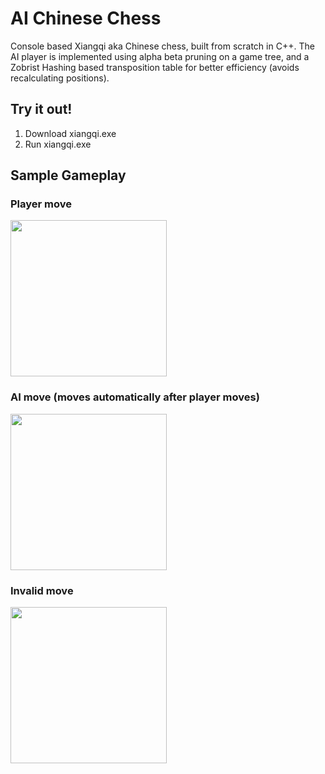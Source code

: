 # AI Chinese Chess
Console based Xiangqi aka Chinese chess, built from scratch in C++.
The AI player is implemented using alpha beta pruning on a game tree, and a Zobrist Hashing based transposition table for better efficiency (avoids recalculating positions).
## Try it out!
1. Download xiangqi.exe
2. Run xiangqi.exe
## Sample Gameplay
### Player move
<img src="https://github.com/DatProJack/chinese-chess/assets/32620988/bb4b79e5-223a-4400-a995-a734267488b7" width="250" height="250">

### AI move (moves automatically after player moves)
<img src="https://github.com/DatProJack/chinese-chess/assets/32620988/f34e7130-974e-4982-b163-8f24f7412c9d" width="250" height="250">

### Invalid move
<img src="https://github.com/DatProJack/chinese-chess/assets/32620988/b845880d-886d-4741-8e6f-bd177a698ad8" width="250" height="250">
